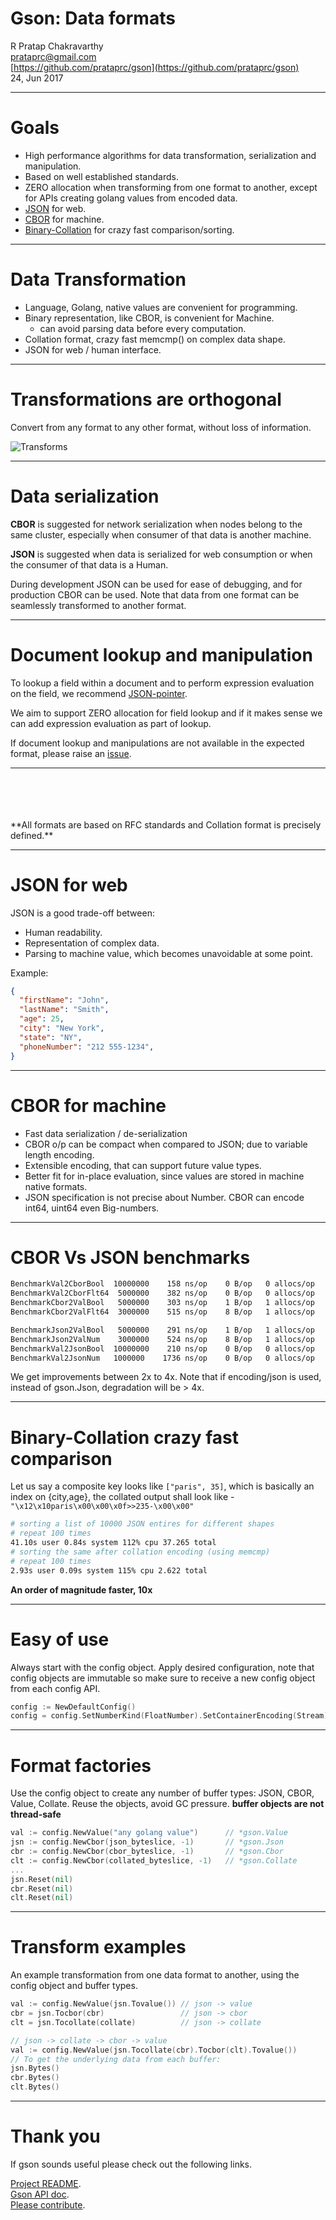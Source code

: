 Gson: Data formats
==================

R Pratap Chakravarthy <br/>
prataprc@gmail.com <br/>
[https://github.com/prataprc/gson](https://github.com/prataprc/gson) <br/>
24, Jun 2017

---

Goals
=====

* High performance algorithms for data transformation, serialization and
  manipulation.
* Based on well established standards.
* ZERO allocation when transforming from one format to another, except
  for APIs creating golang values from encoded data.
* [JSON](http://json.org) for web.
* [CBOR](http://cbor.io) for machine.
* [Binary-Collation](https://github.com/prataprc/gson/blob/master/docs/collate.md)
  for crazy fast comparison/sorting.

---

Data Transformation
===================

* Language, Golang, native values are convenient for programming.
* Binary representation, like CBOR, is convenient for Machine.
  - can avoid parsing data before every computation.
* Collation format, crazy fast memcmp() on complex data shape.
* JSON for web / human interface.

---

Transformations are orthogonal
==============================

Convert from any format to any other format, without loss of information.

![Transforms](assets/transforms.png)

---

Data serialization
==================

**CBOR** is suggested for network serialization when nodes belong
to the same cluster, especially when consumer of that data is
another machine.

**JSON** is suggested when data is serialized for web consumption
or when the consumer of that data is a Human.

During development JSON can be used for ease of debugging, and for
production CBOR can be used. Note that data from one format can
be seamlessly transformed to another format.

---

Document lookup and manipulation
================================

To lookup a field within a document and to perform expression
evaluation on the field, we recommend
[JSON-pointer](https://tools.ietf.org/html/rfc6901).

We aim to support ZERO allocation for field lookup and if
it makes sense we can add expression evaluation as part
of lookup.

If document lookup and manipulations are not available in
the expected format, please raise an
[issue](http://github.com/prataprc/gson/issues).

---

<br/>
<br/>
<br/>
<br/>
**All formats are based on RFC standards and Collation format is
precisely defined.**

---

JSON for web
============

JSON is a good trade-off between:

* Human readability.
* Representation of complex data.
* Parsing to machine value, which becomes unavoidable at some point.

Example:

```json
{
  "firstName": "John",
  "lastName": "Smith",
  "age": 25,
  "city": "New York",
  "state": "NY",
  "phoneNumber": "212 555-1234",
}
```

---

CBOR for machine
================

* Fast data serialization / de-serialization
* CBOR o/p can be compact when compared to JSON; due to variable
  length encoding.
* Extensible encoding, that can support future value types.
* Better fit for in-place evaluation, since values are
  stored in machine native formats.
* JSON specification is not precise about Number. CBOR can encode
  int64, uint64 even Big-numbers.

---

CBOR Vs JSON benchmarks
=======================

```bash
BenchmarkVal2CborBool  10000000    158 ns/op    0 B/op   0 allocs/op
BenchmarkVal2CborFlt64  5000000    382 ns/op    0 B/op   0 allocs/op
BenchmarkCbor2ValBool   5000000    303 ns/op    1 B/op   1 allocs/op
BenchmarkCbor2ValFlt64  3000000    515 ns/op    8 B/op   1 allocs/op

BenchmarkJson2ValBool   5000000    291 ns/op    1 B/op   1 allocs/op
BenchmarkJson2ValNum    3000000    524 ns/op    8 B/op   1 allocs/op
BenchmarkVal2JsonBool  10000000    210 ns/op    0 B/op   0 allocs/op
BenchmarkVal2JsonNum   1000000    1736 ns/op    0 B/op   0 allocs/op
```

We get improvements between  2x to 4x. Note that if encoding/json
is used, instead of gson.Json, degradation will be > 4x.

---

Binary-Collation crazy fast comparison
======================================

Let us say a composite key looks like `["paris", 35]`, which is basically
an index on {city,age}, the collated output shall look like -
`"\x12\x10paris\x00\x00\x0f>>235-\x00\x00"`

```bash
# sorting a list of 10000 JSON entires for different shapes
# repeat 100 times
41.10s user 0.84s system 112% cpu 37.265 total
# sorting the same after collation encoding (using memcmp)
# repeat 100 times
2.93s user 0.09s system 115% cpu 2.622 total
```

**An order of magnitude faster, 10x**

---

Easy of use
===========

Always start with the config object. Apply desired configuration,
note that config objects are immutable so make sure to receive a new
config object from each config API.

```go
config := NewDefaultConfig()
config = config.SetNumberKind(FloatNumber).SetContainerEncoding(Stream)
```

---

Format factories
================

Use the config object to create any number of buffer types: JSON,
CBOR, Value, Collate. Reuse the objects, avoid GC pressure.
**buffer objects are not thread-safe**

```go
val := config.NewValue("any golang value")      // *gson.Value
jsn := config.NewCbor(json_byteslice, -1)       // *gson.Json
cbr := config.NewCbor(cbor_byteslice, -1)       // *gson.Cbor
clt := config.NewCbor(collated_byteslice, -1)   // *gson.Collate
...
jsn.Reset(nil)
cbr.Reset(nil)
clt.Reset(nil)
```

---

Transform examples
==================

An example transformation from one data format to another, using
the config object and buffer types.

```go
val := config.NewValue(jsn.Tovalue()) // json -> value
cbr = jsn.Tocbor(cbr)                 // json -> cbor
clt = jsn.Tocollate(collate)          // json -> collate

// json -> collate -> cbor -> value
val := config.NewValue(jsn.Tocollate(cbr).Tocbor(clt).Tovalue())
// To get the underlying data from each buffer:
jsn.Bytes()
cbr.Bytes()
clt.Bytes()
```

---

Thank you
=========

If gson sounds useful please check out the following links.

[Project README](https://github.com/prataprc/gson). <br/>
[Gson API doc](https://godoc.org/github.com/prataprc/gson). <br/>
[Please contribute](https://github.com/prataprc/gson/issues). <br/>
